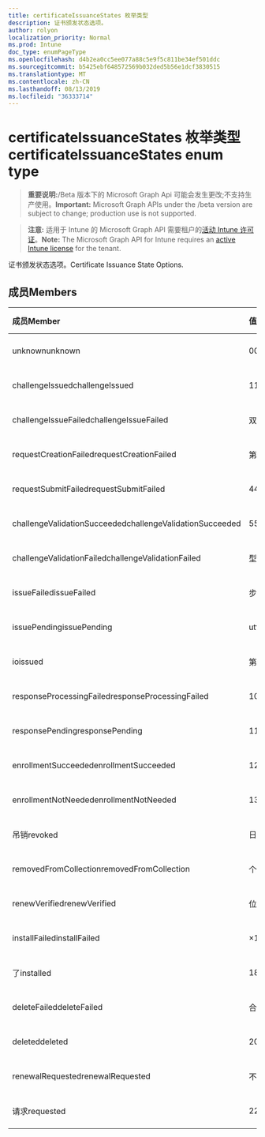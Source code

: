 ```yaml
---
title: certificateIssuanceStates 枚举类型
description: 证书颁发状态选项。
author: rolyon
localization_priority: Normal
ms.prod: Intune
doc_type: enumPageType
ms.openlocfilehash: d4b2ea0cc5ee077a88c5e9f5c811be34ef501ddc
ms.sourcegitcommit: b5425ebf648572569b032ded5b56e1dcf3830515
ms.translationtype: MT
ms.contentlocale: zh-CN
ms.lasthandoff: 08/13/2019
ms.locfileid: "36333714"
---
```

# <a name="certificateissuancestates-enum-type"></a><span data-ttu-id="3657c-103">certificateIssuanceStates 枚举类型</span><span class="sxs-lookup"><span data-stu-id="3657c-103">certificateIssuanceStates enum type</span></span>

> <span data-ttu-id="3657c-104">**重要说明:**/Beta 版本下的 Microsoft Graph Api 可能会发生更改;不支持生产使用。</span><span class="sxs-lookup"><span data-stu-id="3657c-104">**Important:** Microsoft Graph APIs under the /beta version are subject to change; production use is not supported.</span></span>

> <span data-ttu-id="3657c-105">**注意:** 适用于 Intune 的 Microsoft Graph API 需要租户的[活动 Intune 许可证](https://go.microsoft.com/fwlink/?linkid=839381)。</span><span class="sxs-lookup"><span data-stu-id="3657c-105">**Note:** The Microsoft Graph API for Intune requires an [active Intune license](https://go.microsoft.com/fwlink/?linkid=839381) for the tenant.</span></span>

<span data-ttu-id="3657c-106">证书颁发状态选项。</span><span class="sxs-lookup"><span data-stu-id="3657c-106">Certificate Issuance State Options.</span></span>

## <a name="members"></a><span data-ttu-id="3657c-107">成员</span><span class="sxs-lookup"><span data-stu-id="3657c-107">Members</span></span>
|<span data-ttu-id="3657c-108">成员</span><span class="sxs-lookup"><span data-stu-id="3657c-108">Member</span></span>|<span data-ttu-id="3657c-109">值</span><span class="sxs-lookup"><span data-stu-id="3657c-109">Value</span></span>|<span data-ttu-id="3657c-110">说明</span><span class="sxs-lookup"><span data-stu-id="3657c-110">Description</span></span>|
|:---|:---|:---|
|<span data-ttu-id="3657c-111">unknown</span><span class="sxs-lookup"><span data-stu-id="3657c-111">unknown</span></span>|<span data-ttu-id="3657c-112">0</span><span class="sxs-lookup"><span data-stu-id="3657c-112">0</span></span>|<span data-ttu-id="3657c-113">尚未记录</span><span class="sxs-lookup"><span data-stu-id="3657c-113">Not yet documented</span></span>|
|<span data-ttu-id="3657c-114">challengeIssued</span><span class="sxs-lookup"><span data-stu-id="3657c-114">challengeIssued</span></span>|<span data-ttu-id="3657c-115">1</span><span class="sxs-lookup"><span data-stu-id="3657c-115">1</span></span>|<span data-ttu-id="3657c-116">尚未记录</span><span class="sxs-lookup"><span data-stu-id="3657c-116">Not yet documented</span></span>|
|<span data-ttu-id="3657c-117">challengeIssueFailed</span><span class="sxs-lookup"><span data-stu-id="3657c-117">challengeIssueFailed</span></span>|<span data-ttu-id="3657c-118">双面</span><span class="sxs-lookup"><span data-stu-id="3657c-118">2</span></span>|<span data-ttu-id="3657c-119">尚未记录</span><span class="sxs-lookup"><span data-stu-id="3657c-119">Not yet documented</span></span>|
|<span data-ttu-id="3657c-120">requestCreationFailed</span><span class="sxs-lookup"><span data-stu-id="3657c-120">requestCreationFailed</span></span>|<span data-ttu-id="3657c-121">第三章</span><span class="sxs-lookup"><span data-stu-id="3657c-121">3</span></span>|<span data-ttu-id="3657c-122">尚未记录</span><span class="sxs-lookup"><span data-stu-id="3657c-122">Not yet documented</span></span>|
|<span data-ttu-id="3657c-123">requestSubmitFailed</span><span class="sxs-lookup"><span data-stu-id="3657c-123">requestSubmitFailed</span></span>|<span data-ttu-id="3657c-124">4</span><span class="sxs-lookup"><span data-stu-id="3657c-124">4</span></span>|<span data-ttu-id="3657c-125">尚未记录</span><span class="sxs-lookup"><span data-stu-id="3657c-125">Not yet documented</span></span>|
|<span data-ttu-id="3657c-126">challengeValidationSucceeded</span><span class="sxs-lookup"><span data-stu-id="3657c-126">challengeValidationSucceeded</span></span>|<span data-ttu-id="3657c-127">5</span><span class="sxs-lookup"><span data-stu-id="3657c-127">5</span></span>|<span data-ttu-id="3657c-128">尚未记录</span><span class="sxs-lookup"><span data-stu-id="3657c-128">Not yet documented</span></span>|
|<span data-ttu-id="3657c-129">challengeValidationFailed</span><span class="sxs-lookup"><span data-stu-id="3657c-129">challengeValidationFailed</span></span>|<span data-ttu-id="3657c-130">型</span><span class="sxs-lookup"><span data-stu-id="3657c-130">6</span></span>|<span data-ttu-id="3657c-131">尚未记录</span><span class="sxs-lookup"><span data-stu-id="3657c-131">Not yet documented</span></span>|
|<span data-ttu-id="3657c-132">issueFailed</span><span class="sxs-lookup"><span data-stu-id="3657c-132">issueFailed</span></span>|<span data-ttu-id="3657c-133">步</span><span class="sxs-lookup"><span data-stu-id="3657c-133">7</span></span>|<span data-ttu-id="3657c-134">尚未记录</span><span class="sxs-lookup"><span data-stu-id="3657c-134">Not yet documented</span></span>|
|<span data-ttu-id="3657c-135">issuePending</span><span class="sxs-lookup"><span data-stu-id="3657c-135">issuePending</span></span>|<span data-ttu-id="3657c-136">utf-8</span><span class="sxs-lookup"><span data-stu-id="3657c-136">8</span></span>|<span data-ttu-id="3657c-137">尚未记录</span><span class="sxs-lookup"><span data-stu-id="3657c-137">Not yet documented</span></span>|
|<span data-ttu-id="3657c-138">io</span><span class="sxs-lookup"><span data-stu-id="3657c-138">issued</span></span>|<span data-ttu-id="3657c-139">第</span><span class="sxs-lookup"><span data-stu-id="3657c-139">9</span></span>|<span data-ttu-id="3657c-140">尚未记录</span><span class="sxs-lookup"><span data-stu-id="3657c-140">Not yet documented</span></span>|
|<span data-ttu-id="3657c-141">responseProcessingFailed</span><span class="sxs-lookup"><span data-stu-id="3657c-141">responseProcessingFailed</span></span>|<span data-ttu-id="3657c-142">10 </span><span class="sxs-lookup"><span data-stu-id="3657c-142">10</span></span>|<span data-ttu-id="3657c-143">尚未记录</span><span class="sxs-lookup"><span data-stu-id="3657c-143">Not yet documented</span></span>|
|<span data-ttu-id="3657c-144">responsePending</span><span class="sxs-lookup"><span data-stu-id="3657c-144">responsePending</span></span>|<span data-ttu-id="3657c-145">11x17</span><span class="sxs-lookup"><span data-stu-id="3657c-145">11</span></span>|<span data-ttu-id="3657c-146">尚未记录</span><span class="sxs-lookup"><span data-stu-id="3657c-146">Not yet documented</span></span>|
|<span data-ttu-id="3657c-147">enrollmentSucceeded</span><span class="sxs-lookup"><span data-stu-id="3657c-147">enrollmentSucceeded</span></span>|<span data-ttu-id="3657c-148">12</span><span class="sxs-lookup"><span data-stu-id="3657c-148">12</span></span>|<span data-ttu-id="3657c-149">尚未记录</span><span class="sxs-lookup"><span data-stu-id="3657c-149">Not yet documented</span></span>|
|<span data-ttu-id="3657c-150">enrollmentNotNeeded</span><span class="sxs-lookup"><span data-stu-id="3657c-150">enrollmentNotNeeded</span></span>|<span data-ttu-id="3657c-151">13</span><span class="sxs-lookup"><span data-stu-id="3657c-151">13</span></span>|<span data-ttu-id="3657c-152">尚未记录</span><span class="sxs-lookup"><span data-stu-id="3657c-152">Not yet documented</span></span>|
|<span data-ttu-id="3657c-153">吊销</span><span class="sxs-lookup"><span data-stu-id="3657c-153">revoked</span></span>|<span data-ttu-id="3657c-154">日</span><span class="sxs-lookup"><span data-stu-id="3657c-154">14</span></span>|<span data-ttu-id="3657c-155">尚未记录</span><span class="sxs-lookup"><span data-stu-id="3657c-155">Not yet documented</span></span>|
|<span data-ttu-id="3657c-156">removedFromCollection</span><span class="sxs-lookup"><span data-stu-id="3657c-156">removedFromCollection</span></span>|<span data-ttu-id="3657c-157">个</span><span class="sxs-lookup"><span data-stu-id="3657c-157">15</span></span>|<span data-ttu-id="3657c-158">尚未记录</span><span class="sxs-lookup"><span data-stu-id="3657c-158">Not yet documented</span></span>|
|<span data-ttu-id="3657c-159">renewVerified</span><span class="sxs-lookup"><span data-stu-id="3657c-159">renewVerified</span></span>|<span data-ttu-id="3657c-160">位</span><span class="sxs-lookup"><span data-stu-id="3657c-160">16</span></span>|<span data-ttu-id="3657c-161">尚未记录</span><span class="sxs-lookup"><span data-stu-id="3657c-161">Not yet documented</span></span>|
|<span data-ttu-id="3657c-162">installFailed</span><span class="sxs-lookup"><span data-stu-id="3657c-162">installFailed</span></span>|<span data-ttu-id="3657c-163">×</span><span class="sxs-lookup"><span data-stu-id="3657c-163">17</span></span>|<span data-ttu-id="3657c-164">尚未记录</span><span class="sxs-lookup"><span data-stu-id="3657c-164">Not yet documented</span></span>|
|<span data-ttu-id="3657c-165">了</span><span class="sxs-lookup"><span data-stu-id="3657c-165">installed</span></span>|<span data-ttu-id="3657c-166">18</span><span class="sxs-lookup"><span data-stu-id="3657c-166">18</span></span>|<span data-ttu-id="3657c-167">尚未记录</span><span class="sxs-lookup"><span data-stu-id="3657c-167">Not yet documented</span></span>|
|<span data-ttu-id="3657c-168">deleteFailed</span><span class="sxs-lookup"><span data-stu-id="3657c-168">deleteFailed</span></span>|<span data-ttu-id="3657c-169">合</span><span class="sxs-lookup"><span data-stu-id="3657c-169">19</span></span>|<span data-ttu-id="3657c-170">尚未记录</span><span class="sxs-lookup"><span data-stu-id="3657c-170">Not yet documented</span></span>|
|<span data-ttu-id="3657c-171">deleted</span><span class="sxs-lookup"><span data-stu-id="3657c-171">deleted</span></span>|<span data-ttu-id="3657c-172">20</span><span class="sxs-lookup"><span data-stu-id="3657c-172">20</span></span>|<span data-ttu-id="3657c-173">尚未记录</span><span class="sxs-lookup"><span data-stu-id="3657c-173">Not yet documented</span></span>|
|<span data-ttu-id="3657c-174">renewalRequested</span><span class="sxs-lookup"><span data-stu-id="3657c-174">renewalRequested</span></span>|<span data-ttu-id="3657c-175">不足</span><span class="sxs-lookup"><span data-stu-id="3657c-175">21</span></span>|<span data-ttu-id="3657c-176">尚未记录</span><span class="sxs-lookup"><span data-stu-id="3657c-176">Not yet documented</span></span>|
|<span data-ttu-id="3657c-177">请求</span><span class="sxs-lookup"><span data-stu-id="3657c-177">requested</span></span>|<span data-ttu-id="3657c-178">22</span><span class="sxs-lookup"><span data-stu-id="3657c-178">22</span></span>|<span data-ttu-id="3657c-179">尚未记录</span><span class="sxs-lookup"><span data-stu-id="3657c-179">Not yet documented</span></span>|



